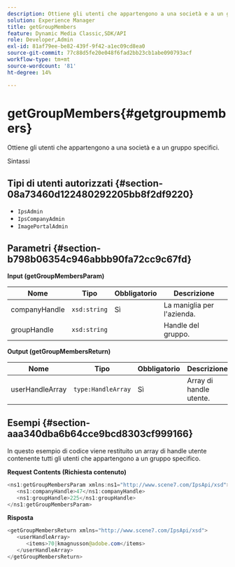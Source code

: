 ```yaml
---
description: Ottiene gli utenti che appartengono a una società e a un gruppo specifici.
solution: Experience Manager
title: getGroupMembers
feature: Dynamic Media Classic,SDK/API
role: Developer,Admin
exl-id: 81af79ee-be82-439f-9f42-a1ec09cd8ea0
source-git-commit: 77c88d5fe20e048f6fad2bb23cb1abe090793acf
workflow-type: tm+mt
source-wordcount: '81'
ht-degree: 14%

---
```


# getGroupMembers{#getgroupmembers}

Ottiene gli utenti che appartengono a una società e a un gruppo specifici.

Sintassi

## Tipi di utenti autorizzati {#section-08a73460d122480292205bb8f2df9220}

* `IpsAdmin`
* `IpsCompanyAdmin`
* `ImagePortalAdmin`

## Parametri {#section-b798b06354c946abbb90fa72cc9c67fd}

**Input (getGroupMembersParam)**

| Nome | Tipo | Obbligatorio | Descrizione |
|---|---|---|---|
| companyHandle | `xsd:string` | Sì | La maniglia per l&#39;azienda. |
| groupHandle | `xsd:string` |  | Handle del gruppo. |

**Output (getGroupMembersReturn)**

| Nome | Tipo | Obbligatorio | Descrizione |
|---|---|---|---|
| userHandleArray | `type:HandleArray` | Sì | Array di handle utente. |

## Esempi {#section-aaa340dba6b64cce9bcd8303cf999166}

In questo esempio di codice viene restituito un array di handle utente contenente tutti gli utenti che appartengono a un gruppo specifico.

**Request Contents (Richiesta contenuto)**

```java
<ns1:getGroupMembersParam xmlns:ns1="http://www.scene7.com/IpsApi/xsd">
   <ns1:companyHandle>47</ns1:companyHandle>
   <ns1:groupHandle>225</ns1:groupHandle>
</ns1:getGroupMembersParam>
```

**Risposta**

```java
<getGroupMembersReturn xmlns="http://www.scene7.com/IpsApi/xsd">
   <userHandleArray>
      <items>70|kmagnusson@adobe.com</items>
   </userHandleArray>
</getGroupMembersReturn>
```
